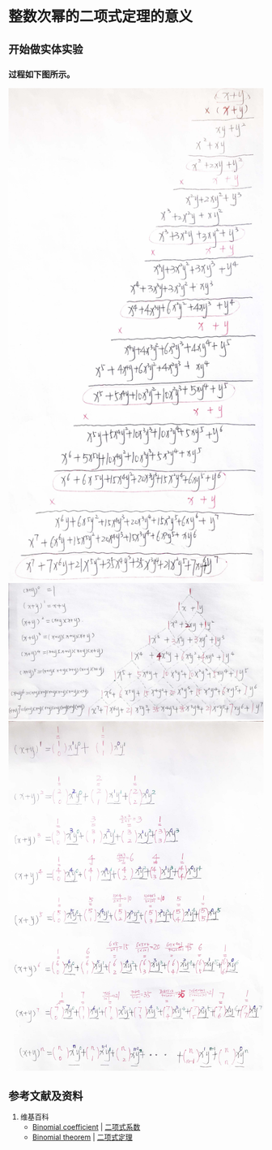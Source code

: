 # 整数次幂的二项式定理的意义

## 开始做实体实验

### 过程如下图所示。

![](/images/数系/二项式定理/整数次幂的二项式定理的意义/1a1.jpg)
![](/images/数系/二项式定理/整数次幂的二项式定理的意义/1a2.jpg)
![](/images/数系/二项式定理/整数次幂的二项式定理的意义/1a3.jpg)

## 参考文献及资料

1. 维基百科
	- [Binomial coefficient](https://en.wikipedia.org/wiki/Binomial_coefficient) | [二项式系数](https://zh.wikipedia.org/wiki/%E4%BA%8C%E9%A0%85%E5%BC%8F%E4%BF%82%E6%95%B8) 
	- [Binomial theorem](https://en.wikipedia.org/wiki/Binomial_theorem) | [二项式定理](https://zh.wikipedia.org/wiki/%E4%BA%8C%E9%A1%B9%E5%BC%8F%E5%AE%9A%E7%90%86) 